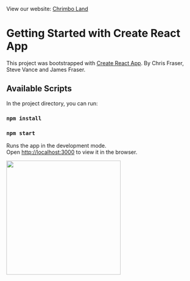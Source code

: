View our website: <a href="https://shopfront-7810d.web.app/">Chrimbo Land</a>

# Getting Started with Create React App

This project was bootstrapped with [Create React App](https://github.com/facebook/create-react-app).  By Chris Fraser, Steve Vance and James Fraser.

## Available Scripts

In the project directory, you can run:

### `npm install`

### `npm start`

Runs the app in the development mode.\
Open [http://localhost:3000](http://localhost:3000) to view it in the browser.

<img src="https://user-images.githubusercontent.com/56137428/117284695-055c6700-ae5f-11eb-8c3c-6b757f9e09c9.png" width="300"/>







